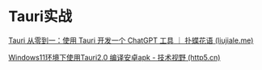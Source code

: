 # Tauri实战

[Tauri 从零到一：使用 Tauri 开发一个 ChatGPT 工具 ｜ 扑蝶花语 (liujiale.me)](https://liujiale.me/posts/harnessing-the-power-of-tauri-to-build-a-chatgpt-tool/)

[Windows11环境下使用Tauri2.0 编译安卓apk - 技术视野 (http5.cn)](https://www.http5.cn/index.php/archives/22/)